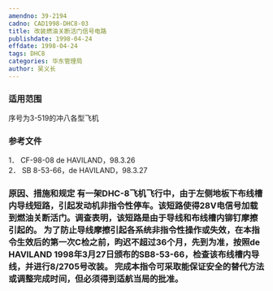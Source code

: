 ```yaml
---
amendno: 39-2194  
cadno: CAD1998-DHC8-03  
title: 改装燃油关断活门信号电路  
publishdate: 1998-04-24  
effdate: 1998-04-24  
tags: DHC8  
categories: 华东管理局  
author: 吴义长  
---
```

  
### 适用范围  
序号为3-519的冲八各型飞机  
  
<!--more-->  
### 参考文件  
1． CF-98-08 de HAVILAND，98.3.26  
2． SB 8-53-66，de HAVILAND，98.3.27  
  
### 原因、措施和规定 有一架DHC-8飞机飞行中，由于左侧地板下布线槽内导线短路，引起发动机非指令性停车。该短路使得28V电信号加载到燃油关断活门。调查表明，该短路是由于导线和布线槽内铆钉摩擦引起的。 为了防止导线摩擦引起各系统非指令性操作或失效，在本指令生效后的第一次C检之前，昀迟不超过36个月，先到为准，按照de HAVILAND 1998年3月27日颁布的SB8-53-66，检查该布线槽内导线，并进行8/2705号改装。 完成本指令可采取能保证安全的替代方法或调整完成时间，但必须得到适航当局的批准。  
